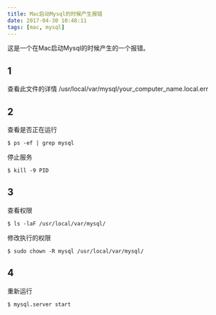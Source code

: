 ```yaml
---
title: Mac启动Mysql的时候产生报错
date: 2017-04-30 10:48:11
tags: [mac, mysql]
---
```


这是一个在Mac启动Mysql的时候产生的一个报错。

## 1

查看此文件的详情
/usr/local/var/mysql/your_computer_name.local.err

## 2

查看是否正在运行
```shell
$ ps -ef | grep mysql
```

停止服务
```shell
$ kill -9 PID
```

## 3

查看权限
```shell
$ ls -laF /usr/local/var/mysql/
```

修改执行的权限
```shell
$ sudo chown -R mysql /usr/local/var/mysql/
```

## 4

重新运行
```shell
$ mysql.server start
```
